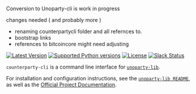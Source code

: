 Conversion to Unoparty-cli
is work in progress

changes needed ( and probably more )
- renaming counterpartycli folder and all refernces to.
- bootstrap links
- references to bitcoincore might need adjusting

[![Latest Version](https://pypip.in/version/counterparty-cli/badge.svg)](https://pypi.python.org/pypi/counterparty-cli/)
[![Supported Python versions](https://pypip.in/py_versions/counterparty-cli/badge.svg)](https://pypi.python.org/pypi/counterparty-cli/)
[![License](https://pypip.in/license/counterparty-cli/badge.svg)](https://pypi.python.org/pypi/counterparty-cli/)
[![Slack Status](http://slack.counterparty.io/badge.svg)](http://slack.counterparty.io)

`counterparty-cli` is a command line interface for [`unoparty-lib`](https://github.com/terhnt/unoparty-lib).

For installation and configuration instructions, see the [`unoparty-lib README`](https://github.com/terhnt/unoparty-lib), as well as the [Official Project Documentation](http://counterparty.io/docs/).

